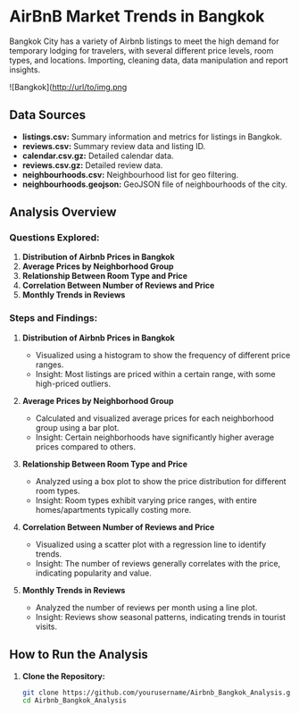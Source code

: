 # AirBnB Market Trends in Bangkok
Bangkok City has a variety of Airbnb listings to meet the high demand for temporary lodging for travelers, with several different price levels, room types, and locations.  Importing, cleaning data, data manipulation and report insights.

![Bangkok]([http://url/to/img.png](https://dynamic-media-cdn.tripadvisor.com/media/photo-o/2b/4c/88/5b/caption.jpg?w=1200&h=-1&s=1&cx=1920&cy=1080&chk=v1_deaaf3fa64856c454c3e)

## Data Sources

- **listings.csv:** Summary information and metrics for listings in Bangkok.
- **reviews.csv:** Summary review data and listing ID.
- **calendar.csv.gz:** Detailed calendar data.
- **reviews.csv.gz:** Detailed review data.
- **neighbourhoods.csv:** Neighbourhood list for geo filtering.
- **neighbourhoods.geojson:** GeoJSON file of neighbourhoods of the city.

## Analysis Overview

### Questions Explored:

1. **Distribution of Airbnb Prices in Bangkok**
2. **Average Prices by Neighborhood Group**
3. **Relationship Between Room Type and Price**
4. **Correlation Between Number of Reviews and Price**
5. **Monthly Trends in Reviews**

### Steps and Findings:

1. **Distribution of Airbnb Prices in Bangkok**
   - Visualized using a histogram to show the frequency of different price ranges.
   - Insight: Most listings are priced within a certain range, with some high-priced outliers.

2. **Average Prices by Neighborhood Group**
   - Calculated and visualized average prices for each neighborhood group using a bar plot.
   - Insight: Certain neighborhoods have significantly higher average prices compared to others.

3. **Relationship Between Room Type and Price**
   - Analyzed using a box plot to show the price distribution for different room types.
   - Insight: Room types exhibit varying price ranges, with entire homes/apartments typically costing more.

4. **Correlation Between Number of Reviews and Price**
   - Visualized using a scatter plot with a regression line to identify trends.
   - Insight: The number of reviews generally correlates with the price, indicating popularity and value.

5. **Monthly Trends in Reviews**
   - Analyzed the number of reviews per month using a line plot.
   - Insight: Reviews show seasonal patterns, indicating trends in tourist visits.

## How to Run the Analysis

1. **Clone the Repository:**
   ```bash
   git clone https://github.com/yourusername/Airbnb_Bangkok_Analysis.git
   cd Airbnb_Bangkok_Analysis
